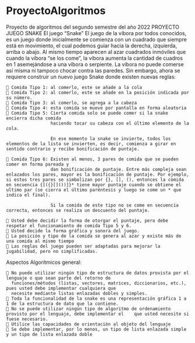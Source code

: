 # ProyectoAlgoritmos
Proyecto de algoritmos del segundo semestre del año 2022
PROYECTO JUEGO SNAKE 
El juego “Snake” El juego de la víbora por todos conocidos, es un juego donde inicialmente se comienza con un cuadrado que 
siempre está en movimiento, el cual podemos guiar hacia la derecha, izquierda, arriba o abajo. Al mismo tiempo aparecen al 
azar cuadrados inmóviles que cuando la víbora “se los come”, la víbora aumenta la cantidad de cuadros en 1 asemejándose a 
una víbora o serpiente. La víbora no puede comerse así misma ni tampoco chocar contra las paredes. 
Sin embargo, ahora se requiere construir un nuevo juego Snake donde existen nuevas reglas: 

     Comida Tipo 1: al comerlo, este se añade a la cola 
     Comida Tipo 2: al comerlo, este se añade en la posición indicada por su número. 
     Comida Tipo 3: al comerlo, se agrega a la cabeza 
     Comida Tipo 4: esta comida se mueve por pantalla en forma aleatoria 
     Comida Tipo 5: Cierta comida solo se puede comer si la snake encierra dicha comida
                     haciendo tocar su cabeza con el último elemento de la cola.
        
                     En ese momento la snake se invierte, todos los elementos de la lista se invierten, es decir, comienza a girar en sentido contrario y recibe bonificación de puntaje. 

     Comida Tipo 6: Existen al menos, 3 pares de comida que se pueden comer en forma pareada y
                     dan bonificación de puntaje. Entre más compleja sean enlazados los pares, mayor es la bonificación de puntaje. Por ejemplo, si estos tres pares se simbolizan por {}, [], (), entonces la comida en secuencia {[({}[]())]}* tiene mayor puntaje cuando se obtiene el ultimo par (se cierra el último paréntesis y luego se come un * que indica el final).
                     
                     Si la comida de este tipo no se come en secuencia correcta, entonces se realiza un descuento del puntaje. 
    
     Usted debe decidir la forma de otorgar el puntaje, pero debe respetar el funcionamiento de comida Tipo 5 y 6. 
     Usted decide la forma gráfica y sonora del juego. 
     La posición y tipo de la comida se genera al azar y existe más de una comida al mismo tiempo 
     Las reglas del juego pueden ser adaptadas para mejorar la jugabilidad, pero no simplificadas. 

Aspectos Algorítmicos general: 

     No puede utilizar ningún tipo de estructura de datos provista por el lenguaje o que sean parte del retorno de 
      funciones/métodos (listas, vectores, matrices, diccionarios, etc.), pues usted debe implementar cualquiera que 
      necesite mediante listas enlazadas dobles y simples. 
     Toda la funcionalidad de la snake es una representación gráfica 1 a 1 de la estructura de dato que la contiene. 
     No se puede utilizar ningún tipo de algoritmo de ordenamiento provisto por el lenguaje, debe implementar el    que usted necesite si fuese necesario. 
     Utilice las capacidades de orientación al objeto del lenguaje 
     Se debe implementar, por lo menos, un tipo de lista enlazada simple y un tipo de lista enlazada doble